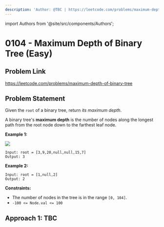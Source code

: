 ```yaml
---
description: 'Author: @TBC | https://leetcode.com/problems/maximum-depth-of-binary-tree'
---
```


import Authors from '@site/src/components/Authors';

# 0104 - Maximum Depth of Binary Tree (Easy)

## Problem Link

https://leetcode.com/problems/maximum-depth-of-binary-tree

## Problem Statement

Given the `root` of a binary tree, return _its maximum depth_.

A binary tree's **maximum depth** is the number of nodes along the longest path from the root node down to the farthest leaf node.

**Example 1:**

![](https://assets.leetcode.com/uploads/2020/11/26/tmp-tree.jpg)

```
Input: root = [3,9,20,null,null,15,7]
Output: 3
```

**Example 2:**

```
Input: root = [1,null,2]
Output: 2
```

**Constraints:**

* The number of nodes in the tree is in the range `[0, 104]`.
* `-100 <= Node.val <= 100`

## Approach 1: TBC

